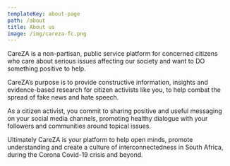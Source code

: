 ```yaml
---
templateKey: about-page
path: /about
title: About us
image: /img/careza-fc.png
---
```


CareZA is a non-partisan, public service platform for concerned citizens who care about serious issues affecting our society and want to DO something positive to help.

CareZA’s purpose is to provide constructive information, insights and evidence-based research for citizen activists like you, to help combat the spread of fake news and hate speech.

As a citizen activist, you commit to sharing positive and useful messaging on your social media channels, promoting healthy dialogue with your followers and communities around topical issues. 

Ultimately CareZA is your platform to help open minds, promote understanding and create a culture of interconnectedness in South Africa, during the Corona Covid-19 crisis and beyond. 

